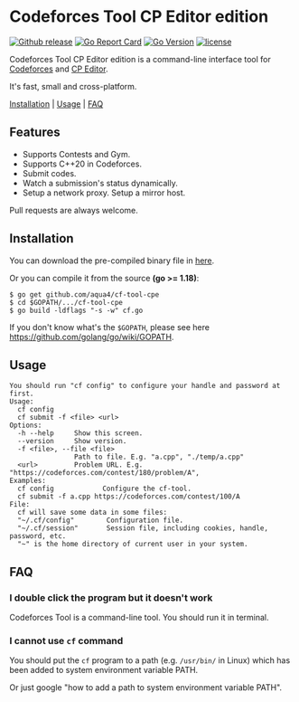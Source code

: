 # Codeforces Tool CP Editor edition


[![Github release](https://img.shields.io/github/release/aqua4/cf-tool-cpe.svg)](https://github.com/aqua4/cf-tool-cpe/releases)
[![Go Report Card](https://goreportcard.com/badge/github.com/aqua4/cf-tool-cpe)](https://goreportcard.com/report/github.com/aqua4/cf-tool-cpe)
[![Go Version](https://img.shields.io/badge/go-%3E%3D1.18-green.svg)](https://github.com/golang)
[![license](https://img.shields.io/badge/license-MIT-%23373737.svg)](https://raw.githubusercontent.com/aqua4/cf-tool-cpe/main/LICENSE)

Codeforces Tool CP Editor edition is a command-line interface tool for [Codeforces](https://codeforces.com) and [CP Editor](https://github.com/cpeditor/cpeditor/).

It's fast, small and cross-platform.

[Installation](#installation) | [Usage](#usage) | [FAQ](#faq)

## Features

* Supports Contests and Gym.
* Supports C++20 in Codeforces.
* Submit codes.
* Watch a submission's status dynamically.
* Setup a network proxy. Setup a mirror host.

Pull requests are always welcome.

## Installation

You can download the pre-compiled binary file in [here](https://github.com/aqua4/cf-tool-cpe/releases).

Or you can compile it from the source **(go >= 1.18)**:

```plain
$ go get github.com/aqua4/cf-tool-cpe
$ cd $GOPATH/.../cf-tool-cpe
$ go build -ldflags "-s -w" cf.go
```

If you don't know what's the `$GOPATH`, please see here <https://github.com/golang/go/wiki/GOPATH>.

## Usage
```plain
You should run "cf config" to configure your handle and password at first.
Usage:
  cf config
  cf submit -f <file> <url>
Options:
  -h --help     Show this screen.
  --version     Show version.
  -f <file>, --file <file>
                Path to file. E.g. "a.cpp", "./temp/a.cpp"
  <url>         Problem URL. E.g. "https://codeforces.com/contest/180/problem/A",
Examples:
  cf config            Configure the cf-tool.
  cf submit -f a.cpp https://codeforces.com/contest/100/A
File:
  cf will save some data in some files:
  "~/.cf/config"        Configuration file.
  "~/.cf/session"       Session file, including cookies, handle, password, etc.
  "~" is the home directory of current user in your system.
```

## FAQ

### I double click the program but it doesn't work

Codeforces Tool is a command-line tool. You should run it in terminal.

### I cannot use `cf` command

You should put the `cf` program to a path (e.g. `/usr/bin/` in Linux) which has been added to system environment variable PATH.

Or just google "how to add a path to system environment variable PATH".
